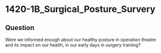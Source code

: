 # 1420-1B_Surgical_Posture_Survery


## Question 

Were we informed enough about our healthy posture in operation theatre and its impact on our health, in our early days in surgery training?
